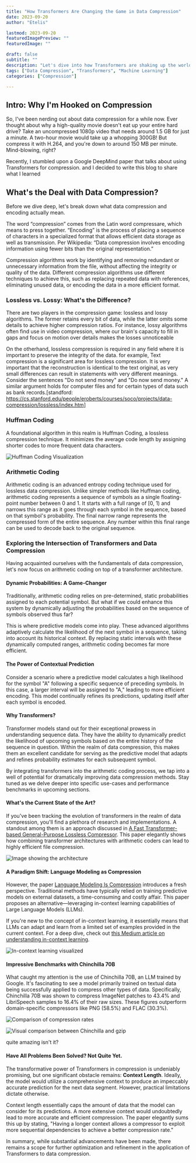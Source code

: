 ```yaml
---
title: "How Transformers Are Changing the Game in Data Compression"
date: 2023-09-20
author: "Etelis"

lastmod: 2023-09-20
featuredImagePreview: ""
featuredImage: ""

draft: false
subtitle: ""
description: "Let's dive into how Transformers are shaking up the world of data compression."
tags: ["Data Compression", "Transformers", "Machine Learning"]
categories: ["Compression"]

---
```


## Intro: Why I'm Hooked on Compression
So, I've been nerding out about data compression for a while now. Ever thought about why a high-quality movie doesn't eat up your entire hard drive? Take an uncompressed 1080p video that needs around 1.5 GB for just a minute. A two-hour movie would take up a whopping 300GB! But compress it with H.264, and you're down to around 150 MB per minute. Mind-blowing, right?

Recently, I stumbled upon a Google DeepMind paper that talks about using Transformers for compression. and I decided to write this blog to share what I learned

## What's the Deal with Data Compression?
Before we dive deep, let's break down what data compression and encoding actually mean.

The word “compression” comes from the Latin word compressare, which means to press together. “Encoding” is the process of placing a sequence of characters in a specialized format that allows efficient data storage as well as transmission. Per Wikipedia: “Data compression involves encoding information using fewer bits than the original representation.”

Compression algorithms work by identifying and removing redundant or unnecessary information from the file, without affecting the integrity or quality of the data. Different compression algorithms use different techniques to achieve this, such as replacing repeated data with references, eliminating unused data, or encoding the data in a more efficient format.

### Lossless vs. Lossy: What's the Difference?
There are two players in the compression game: lossless and lossy algorithms.
The former retains every bit of data, while the latter omits some details to achieve higher compression ratios. For instance, lossy algorithms often find use in video compression, where our brain's capacity to fill in gaps and focus on motion over details makes the losses unnoticeable

On the otherhand, lossless compression is required in any field where it is important to preserve the integrity of the data. for example, Text compression is a significant area for lossless compression. It is very important that the reconstruction is identical to the text original, as very small differences can result in statements with very different meanings. Consider the sentences "Do not send money" and "Do now send money." A similar argument holds for computer files and for certain types of data such as bank records.[standford: https://cs.stanford.edu/people/eroberts/courses/soco/projects/data-compression/lossless/index.htm]

### Huffman Coding
A foundational algorithm in this realm is Huffman Coding, a lossless compression technique. It minimizes the average code length by assigning shorter codes to more frequent data characters.

![Huffman Coding Visualization](image.png)

### Arithmetic Coding
Arithmetic coding is an advanced entropy coding technique used for lossless data compression. Unlike simpler methods like Huffman coding, arithmetic coding represents a sequence of symbols as a single floating-point number between 0 and 1.
It starts with a full range of [0, 1) and narrows this range as it goes through each symbol in the sequence, based on that symbol's probability. The final narrow range represents the compressed form of the entire sequence. Any number within this final range can be used to decode back to the original sequence.

### Exploring the Intersection of Transformers and Data Compression

Having acquainted ourselves with the fundamentals of data compression, let's now focus on arithmetic coding on top of a transformer architecture.

#### Dynamic Probabilities: A Game-Changer

Traditionally, arithmetic coding relies on pre-determined, static probabilities assigned to each potential symbol. But what if we could enhance this system by dynamically adjusting the probabilities based on the sequence of symbols observed thus far?

This is where predictive models come into play. These advanced algorithms adaptively calculate the likelihood of the next symbol in a sequence, taking into account its historical context. By replacing static intervals with these dynamically computed ranges, arithmetic coding becomes far more efficient.

#### The Power of Contextual Prediction

Consider a scenario where a predictive model calculates a high likelihood for the symbol "A" following a specific sequence of preceding symbols. In this case, a larger interval will be assigned to "A," leading to more efficient encoding. This model continually refines its predictions, updating itself after each symbol is encoded.

#### Why Transformers?

Transformer models stand out for their exceptional prowess in understanding sequence data. They have the ability to dynamically predict the likelihood of upcoming symbols based on the entire history of the sequence in question. Within the realm of data compression, this makes them an excellent candidate for serving as the predictive model that adapts and refines probability estimates for each subsequent symbol.

By integrating transformers into the arithmetic coding process, we tap into a well of potential for dramatically improving data compression methods. Stay tuned as we delve deeper into specific use-cases and performance benchmarks in upcoming sections.

#### What's the Current State of the Art?

If you've been tracking the evolution of transformers in the realm of data compression, you'll find a plethora of research and implementations. A standout among them is an approach discussed in [A Fast Transformer-based General-Purpose Lossless Compressor](https://arxiv.org/ftp/arxiv/papers/2203/2203.16114.pdf). This paper elegantly shows how combining transformer architectures with arithmetic coders can lead to highly efficient file compression.

![Image showing the architecture](image-1.png)

#### A Paradigm Shift: Language Modeling as Compression

However, the paper [Language Modeling Is Compression](https://arxiv.org/abs/2309.10668) introduces a fresh perspective. Traditional methods have typically relied on training predictive models on external datasets, a time-consuming and costly affair. This paper proposes an alternative—leveraging in-context learning capabilities of Large Language Models (LLMs).

If you're new to the concept of in-context learning, it essentially means that LLMs can adapt and learn from a limited set of examples provided in the current context. For a deep dive, check out [this Medium article on understanding in-context learning](https://medium.com/@mlblogging.k/understanding-in-context-learning-in-large-language-models-like-gpt3-gpt-j-gptneox-e0a71063a6db).

![In-context learning visualized](image-2.png)

#### Impressive Benchmarks with Chinchilla 70B

What caught my attention is the use of Chinchilla 70B, an LLM trained by Google. It's fascinating to see a model primarily trained on textual data being successfully applied to compress other types of data. Specifically, Chinchilla 70B was shown to compress ImageNet patches to 43.4% and LibriSpeech samples to 16.4% of their raw sizes. These figures outperform domain-specific compressors like PNG (58.5%) and FLAC (30.3%).

![Comparison of compression rates](image-4.png)

![Visual comparison between Chinchilla and gzip](image-3.png)

quite amazing isn't it?

#### Have All Problems Been Solved? Not Quite Yet.
The transformative power of Transformers in compression is undeniably promising, but one significant obstacle remains: **Context Length**. Ideally, the model would utilize a comprehensive context to produce an impeccably accurate prediction for the next data segment. However, practical limitations dictate otherwise.

Context length essentially caps the amount of data that the model can consider for its predictions. A more extensive context would undoubtedly lead to more accurate and efficient compression. The paper elegantly sums this up by stating, "Having a longer context allows a compressor to exploit more sequential dependencies to achieve a better compression rate."

In summary, while substantial advancements have been made, there remains a scope for further optimization and refinement in the application of Transformers to data compression.
